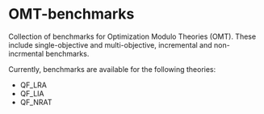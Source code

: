 # OMT-benchmarks

Collection of benchmarks for Optimization Modulo Theories (OMT).
These include single-objective and multi-objective, incremental and non-incrmental benchmarks.

Currently, benchmarks are available for the following theories:
- QF_LRA
- QF_LIA
- QF_NRAT